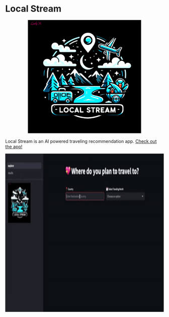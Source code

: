 # Local Stream


<p align="center">
<img src="https://github.com/lady-h-world/My_Garden_LocalStream_App/blob/main/logo.png" width="360" 
height="360" />
</p>

Local Stream is an AI powered traveling recommendation app. [Check out the app!][1]

<p align="center">
<img src="https://github.com/lady-h-world/My_Garden/blob/main/images/Secret_Guest_images/localstream-video-gif.gif" width="660" 
height="503" />
</p>


[1]:https://localstream.streamlit.app/


